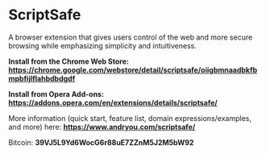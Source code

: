 # ScriptSafe
A browser extension that gives users control of the web and more secure browsing while emphasizing simplicity and intuitiveness.

**Install from the Chrome Web Store: https://chrome.google.com/webstore/detail/scriptsafe/oiigbmnaadbkfbmpbfijlflahbdbdgdf**

**Install from Opera Add-ons: https://addons.opera.com/en/extensions/details/scriptsafe/**

More information (quick start, feature list, domain expressions/examples, and more) here: **https://www.andryou.com/scriptsafe/**

Bitcoin: **39VJ5L9Yd6WocG6r88uE7ZZnM5J2M5bW92**